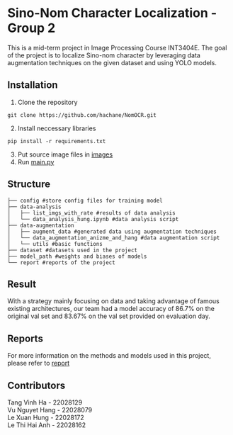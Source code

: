 # Sino-Nom Character Localization - Group 2 
This is a mid-term project in Image Processing Course INT3404E. The goal of the project is to localize Sino-nom character by leveraging data augmentation techniques on the given dataset and using YOLO models. 
## Installation
1. Clone the repository
```
git clone https://github.com/hachane/NomOCR.git
```
2. Install neccessary libraries
```
pip install -r requirements.txt
```
3. Put source image files in [images](FINAL_test/images)
4. Run [main.py](main.py)

## Structure
```
├── config #store config files for training model
├── data-analysis
│   ├── list_imgs_with_rate #results of data analysis
│   └── data_analysis_hung.ipynb #data analysis script
├── data-augmentation
│   ├── augment_data #generated data using augmentation techniques
│   └── data_augmentation_anizme_and_hang #data augmentation script
│   └── utils #basic functions
├── dataset #datasets used in the project
├── model_path #weights and biases of models
└── report #reports of the project
```
## Result
With a strategy mainly focusing on data and taking advantage of famous existing architectures, our team had a model accuracy of 86.7% on the original val set and 83.67% on the val set provided on evaluation day.
## Reports
For more information on the methods and models used in this project, please refer to [report](report)
## Contributors
Tang Vinh Ha - 22028129\
Vu Nguyet Hang - 22028079\
Le Xuan Hung - 22028172\
Le Thi Hai Anh - 22028162
